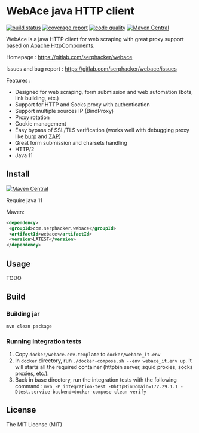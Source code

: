 # WebAce java HTTP client 

[![build status](https://gitlab.com/serphacker/webace/badges/master/pipeline.svg)](https://gitlab.com/serphacker/webace/commits/master) 
[![coverage report](https://gitlab.com/serphacker/webace/badges/master/coverage.svg)](https://gitlab.com/serphacker/webace/commits/master)
[![code quality](https://api.codacy.com/project/badge/Grade/a1b564ef434c41e08af674bbec05b186)](https://www.codacy.com/app/noguespi/webace?utm_source=gitlab.com&amp;utm_medium=referral&amp;utm_content=serphacker/webace&amp;utm_campaign=Badge_Grade)
[![Maven Central](https://img.shields.io/maven-central/v/com.serphacker.webace/webace.svg?label=Maven%20Central)](https://search.maven.org/search?q=g:%22com.serphacker.webace%22%20AND%20a:%22webace%22)

WebAce is a java HTTP client for web scraping with great proxy support based on [Apache HttpComponents](https://hc.apache.org/index.html). 

Homepage :  https://gitlab.com/serphacker/webace

Issues and bug report : https://gitlab.com/serphacker/webace/issues

Features : 

* Designed for web scraping, form submission and web automation (bots, link building, etc.)
* Support for HTTP and Socks proxy with authentication
* Support multiple sources IP (BindProxy)
* Proxy rotation
* Cookie management
* Easy bypass of SSL/TLS verification (works well with debugging proxy like [burp](https://portswigger.net/burp) and [ZAP](https://www.owasp.org/index.php/OWASP_Zed_Attack_Proxy_Project))
* Great form submission and charsets handling
* HTTP/2
* Java 11
 
 ## Install
 
 [![Maven Central](https://img.shields.io/maven-central/v/com.serphacker.webace/webace.svg?label=Maven%20Central)](https://search.maven.org/search?q=g:%22com.serphacker.webace%22%20AND%20a:%22webace%22)
 
 Require java 11
 
 Maven: 
 
 ```xml
<dependency>
  <groupId>com.serphacker.webace</groupId>
  <artifactId>webace</artifactId>
  <version>LATEST</version>
</dependency>
```
 
 ## Usage
 
 TODO
 
 ## Build

### Building jar

`mvn clean package`

### Running integration tests

1. Copy `docker/webace.env.template` to `docker/webace_it.env`
2. In `docker` directory, run `./docker-compose.sh --env webace_it.env up`. It will starts all the required container
(httpbin server, squid proxies, socks proxies, etc.).
3. Back in base directory, run the integration tests with the following command : 
`mvn -P integration-test -DhttpBinDomain=172.29.1.1 -Dtest.service-backend=docker-compose clean verify`

## License

The MIT License (MIT)